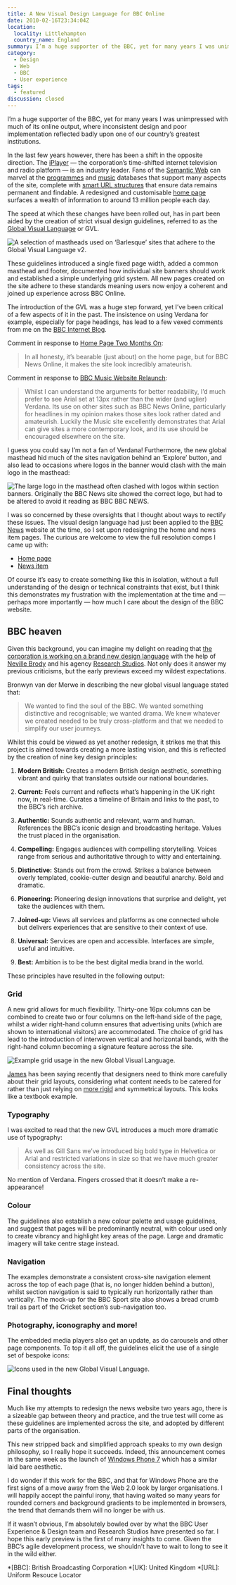 ```yaml
---
title: A New Visual Design Language for BBC Online
date: 2010-02-16T23:34:04Z
location:
  locality: Littlehampton
  country_name: England
summary: I’m a huge supporter of the BBC, yet for many years I was unimpressed with much of it’s online output, where inconsistent design and poor implementation reflected badly upon one of our country’s greatest institutions.
category:
  - Design
  - Web
  - BBC
  - User experience
tags:
  - featured
discussion: closed
---
```

I’m a huge supporter of the BBC, yet for many years I was unimpressed with much of its online output, where inconsistent design and poor implementation reflected badly upon one of our country’s greatest institutions.

In the last few years however, there has been a shift in the opposite direction. The [iPlayer][1] — the corporation’s time-shifted internet television and radio platform — is an industry leader. Fans of the [Semantic Web][2] can marvel at the [programmes][3] and [music][4] databases that support many aspects of the site, complete with [smart URL structures][5] that ensure data remains permanent and findable. A redesigned and customisable [home page][6] surfaces a wealth of information to around 13 million people each day.

The speed at which these changes have been rolled out, has in part been aided by the creation of strict visual design guidelines, referred to as the [Global Visual Language][7] or GVL.

![](mastheads.jpg 'A selection of mastheads used on ‘Barlesque’ sites that adhere to the Global Visual Language v2.')

These guidelines introduced a single fixed page width, added a common masthead and footer, documented how individual site banners should work and established a simple underlying grid system. All new pages created on the site adhere to these standards meaning users now enjoy a coherent and joined up experience across BBC Online.

The introduction of the GVL was a huge step forward, yet I’ve been critical of a few aspects of it in the past. The insistence on using Verdana for example, especially for page headings, has lead to a few vexed comments from me on the [BBC Internet Blog][8].

Comment in response to [Home Page Two Months On][9]:

> In all honesty, it’s bearable (just about) on the home page, but for BBC News Online, it makes the site look incredibly amateurish.

Comment in response to [BBC Music Website Relaunch][10]:

> Whilst I can understand the arguments for better readability, I’d much prefer to see Arial set at 13px rather than the wider (and uglier) Verdana. Its use on other sites such as BBC News Online, particularly for headlines in my opinion makes those sites look rather dated and amateurish. Luckily the Music site excellently demonstrates that Arial can give sites a more contemporary look, and its use should be encouraged elsewhere on the site.

I guess you could say I’m not a fan of Verdana! Furthermore, the new global masthead hid much of the sites navigation behind an ‘Explore’ button, and also lead to occasions where logos in the banner would clash with the main logo in the masthead:

![](masthead_news.png 'The large logo in the masthead often clashed with logos within section banners. Originally the BBC News site showed the correct logo, but had to be altered to avoid it reading as BBC BBC NEWS.')

I was so concerned by these oversights that I thought about ways to rectify these issues. The visual design language had just been applied to the [BBC News][11] website at the time, so I set upon redesigning the home and news item pages. The curious are welcome to view the full resolution comps I came up with:

* [Home page][12]
* [News item][13]

Of course it’s easy to create something like this in isolation, without a full understanding of the design or technical constraints that exist, but I think this demonstrates my frustration with the implementation at the time and — perhaps more importantly — how much I care about the design of the BBC website.

## BBC heaven

Given this background, you can imagine my delight on reading that [the corporation is working on a brand new design language][14] with the help of [Neville Brody][15] and his agency [Research Studios][16]. Not only does it answer my previous criticisms, but the early previews exceed my wildest expectations.

Bronwyn van der Merwe in describing the new global visual language stated that:

> We wanted to find the soul of the BBC. We wanted something distinctive and recognisable; we wanted drama. We knew whatever we created needed to be truly cross-platform and that we needed to simplify our user journeys.

Whilst this could be viewed as yet another redesign, it strikes me that this project is aimed towards creating a more lasting vision, and this is reflected by the creation of nine key design principles:

1. **Modern British:** Creates a modern British design aesthetic, something vibrant and quirky that translates outside our national boundaries.

2. **Current:** Feels current and reflects what’s happening in the UK right now, in real-time. Curates a timeline of Britain and links to the past, to the BBC’s rich archive.

3. **Authentic:** Sounds authentic and relevant, warm and human. References the BBC’s iconic design and broadcasting heritage. Values the trust placed in the organisation.

4. **Compelling:** Engages audiences with compelling storytelling. Voices range from serious and authoritative through to witty and entertaining.

5. **Distinctive:** Stands out from the crowd. Strikes a balance between overly templated, cookie-cutter design and beautiful anarchy. Bold and dramatic.

6. **Pioneering:** Pioneering design innovations that surprise and delight, yet take the audiences with them.

7. **Joined-up:** Views all services and platforms as one connected whole but delivers experiences that are sensitive to their context of use.

8. **Universal:** Services are open and accessible. Interfaces are simple, useful and intuitive.

9. **Best:** Ambition is to be the best digital media brand in the world.

These principles have resulted in the following output:

### Grid

A new grid allows for much flexibility. Thirty-one 16px columns can be combined to create two or four columns on the left-hand side of the page, whilst a wider right-hand column ensures that advertising units (which are shown to international visitors) are accommodated. The choice of grid has lead to the introduction of interwoven vertical and horizontal bands, with the right-hand column becoming a signature feature across the site.

![](grid.jpg 'Example grid usage in the new Global Visual Language.')

[James][17] has been saying recently that designers need to think more carefully about their grid layouts, considering what content needs to be catered for rather than just relying on [more rigid][18] and symmetrical layouts. This looks like a textbook example.

### Typography

I was excited to read that the new GVL introduces a much more dramatic use of typography:

> As well as Gill Sans we’ve introduced big bold type in Helvetica or Arial and restricted variations in size so that we have much greater consistency across the site.

No mention of Verdana. Fingers crossed that it doesn’t make a re-appearance!

### Colour

The guidelines also establish a new colour palette and usage guidelines, and suggest that pages will be predominantly neutral, with colour used only to create vibrancy and highlight key areas of the page. Large and dramatic imagery will take centre stage instead.

### Navigation

The examples demonstrate a consistent cross-site navigation element across the top of each page (that is, no longer hidden behind a button), whilst section navigation is said to typically run horizontally rather than vertically. The mock-up for the BBC Sport site also shows a bread crumb trail as part of the Cricket section’s sub-navigation too.

### Photography, iconography and more!

The embedded media players also get an update, as do carousels and other page components. To top it all off, the guidelines elicit the use of a single set of bespoke icons:

![](icons.png 'Icons used in the new Global Visual Language.')

## Final thoughts

Much like my attempts to redesign the news website two years ago, there is a sizeable gap between theory and practice, and the true test will come as these guidelines are implemented across the site, and adopted by different parts of the organisation.

This new stripped back and simplified approach speaks to my own design philosophy, so I really hope it succeeds. Indeed, this announcement comes in the same week as the launch of [Windows Phone 7][19] which has a similar laid bare aesthetic.

I do wonder if this work for the BBC, and that for Windows Phone are the first signs of a move away from the Web 2.0 look by larger organisations. I will happily accept the painful irony, that having waited so many years for rounded corners and background gradients to be implemented in browsers, the trend that demands them will no longer be with us.

If it wasn’t obvious, I’m absolutely bowled over by what the BBC User Experience & Design team and Research Studios have presented so far. I hope this early preview is the first of many insights to come. Given the BBC’s agile development process, we shouldn’t have to wait to long to see it in the wild either.

[1]: https://www.bbc.co.uk/iplayer
[2]: http://semanticweb.org/
[3]: https://www.bbc.co.uk/programmes
[4]: https://www.bbc.co.uk/music
[5]: /2009/12/urls_matter
[6]: https://www.bbc.co.uk/
[7]: https://www.bbc.co.uk/guidelines/futuremedia/desed/visual_language.shtml
[8]: https://www.bbc.co.uk/blogs/bbcinternet/
[9]: https://www.bbc.co.uk/blogs/bbcinternet/2008/04/home_page_two_months_on.html
[10]: https://www.bbc.co.uk/blogs/bbcinternet/2009/03/bbc_music_website_relaunch.html
[11]: http://news.bbc.co.uk/
[12]: bbc_news_redesign_home.png
[13]: bbc_news_redesign_story.png
[14]: https://www.bbc.co.uk/blogs/bbcinternet/2010/02/a_new_global_visual_language_f.html
[15]: https://en.wikipedia.org/wiki/Neville_Brody
[16]: http://www.researchstudios.com/
[17]: https://twitter.com/jvbates
[18]: https://960.gs
[19]: http://www.engadget.com/2010/02/15/windows-phone-7-series-hands-on-and-impressions

*[BBC]: British Broadcasting Corporation
*[UK]: United Kingdom
*[URL]: Uniform Resouce Locator

